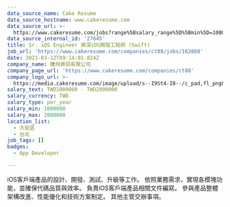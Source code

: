 ```yaml
---
data_source_name: Cake Resume
data_source_hostname: www.cakeresume.com
data_source_url: >-
  https://www.cakeresume.com/jobs?range%5Bsalary_range%5D%5Bmin%5D=1000000&refinementList%5Bprofession%5D%5B0%5D=tech_android-development&refinementList%5Bprofession%5D%5B1%5D=tech_ios-development
data_source_internal_id: '27645'
title: Sr. iOS Engineer 資深iOS開發工程師 (Swift)
job_url: 'https://www.cakeresume.com/companies/ct88/jobs/162888'
date: 2021-03-12T09:14:01.824Z
company_name: 騰飛資訊有限公司
company_page_url: 'https://www.cakeresume.com/companies/ct88'
company_logo_url: >-
  https://media.cakeresume.com/image/upload/s--I9St4-I8--/c_pad,fl_png8,h_200,w_200/v1617270177/wjlkjnsxvwo4ihgyapx3.png
salary_text: TWD1000000 - TWD2000000
salary_currency: TWD
salary_type: per_year
salary_min: 1000000
salary_max: 2000000
location_list:
  - 大安區
  - 台北
job_tags: []
badges:
  - App Developer

---
```


iOS客戶端產品的設計、開發、測試、升級等工作。 依照業務需求，實現各模塊功能，並確保代碼品質與效率。 負責iOS客戶端產品相關文件編寫。 參與產品整體架構改進、性能優化和技術方案制定。 其他主管交辦事項。
